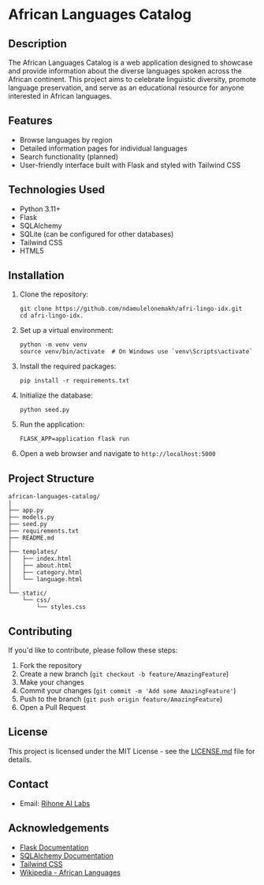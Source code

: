 # African Languages Catalog

## Description

The African Languages Catalog is a web application designed to showcase and provide information about the diverse languages spoken across the African continent. This project aims to celebrate linguistic diversity, promote language preservation, and serve as an educational resource for anyone interested in African languages.

## Features

- Browse languages by region
- Detailed information pages for individual languages
- Search functionality (planned)
- User-friendly interface built with Flask and styled with Tailwind CSS

## Technologies Used

- Python 3.11+
- Flask
- SQLAlchemy
- SQLite (can be configured for other databases)
- Tailwind CSS
- HTML5

## Installation

1. Clone the repository:
   ```
   git clone https://github.com/ndamulelonemakh/afri-lingo-idx.git
   cd afri-lingo-idx.
   ```

2. Set up a virtual environment:
   ```
   python -m venv venv
   source venv/bin/activate  # On Windows use `venv\Scripts\activate`
   ```

3. Install the required packages:
   ```
   pip install -r requirements.txt
   ```

4. Initialize the database:
   ```
   python seed.py
   ```

5. Run the application:
   ```
   FLASK_APP=application flask run
   ```

6. Open a web browser and navigate to `http://localhost:5000`

## Project Structure

```
african-languages-catalog/
│
├── app.py
├── models.py
├── seed.py
├── requirements.txt
├── README.md
│
├── templates/
│   ├── index.html
│   ├── about.html
│   ├── category.html
│   └── language.html
│
└── static/
    └── css/
        └── styles.css
```

## Contributing

If you'd like to contribute, please follow these steps:

1. Fork the repository
2. Create a new branch (`git checkout -b feature/AmazingFeature`)
3. Make your changes
4. Commit your changes (`git commit -m 'Add some AmazingFeature'`)
5. Push to the branch (`git push origin feature/AmazingFeature`)
6. Open a Pull Request

## License

This project is licensed under the MIT License - see the [LICENSE.md](LICENSE.md) file for details.

## Contact

- Email: [Rihone AI Labs](mailto:info@rihonegroup.com)

## Acknowledgements

- [Flask Documentation](https://flask.palletsprojects.com/)
- [SQLAlchemy Documentation](https://docs.sqlalchemy.org/)
- [Tailwind CSS](https://tailwindcss.com/)
- [Wikipedia - African Languages](https://en.wikipedia.org/wiki/Languages_of_Africa)
